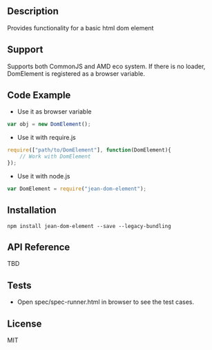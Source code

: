 ## Description

Provides functionality for a basic html dom element

## Support
Supports both CommonJS and AMD eco system. If there is no loader, DomElement is registered as a browser variable.

## Code Example
- Use it as browser variable
```js
var obj = new DomElement();
```
- Use it with require.js
```js
require(["path/to/DomElement"], function(DomElement){
    // Work with DomElement
});
```
- Use it with node.js
```js
var DomElement = require("jean-dom-element");
```
## Installation

`npm install jean-dom-element --save --legacy-bundling`

## API Reference

TBD

## Tests

- Open spec/spec-runner.html in browser to see the test cases.

## License

MIT